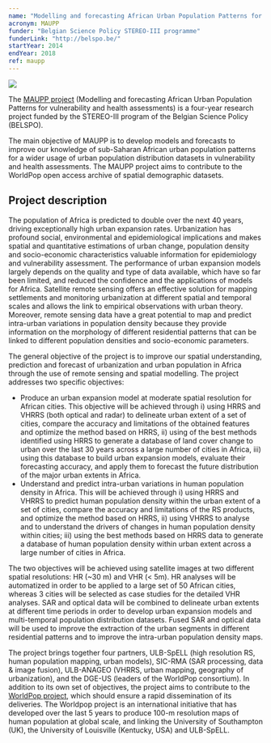 ```yaml
---
name: "Modelling and forecasting African Urban Population Patterns for vulnerability and health assessments" 
acronym: MAUPP
funder: "Belgian Science Policy STEREO-III programme"
funderLink: "http://belspo.be/"
startYear: 2014
endYear: 2018
ref: maupp
---
```


![](/logo/MAUPP_LogoWithName_TransparentBackground.png)

The [MAUPP project](http://maupp.ulb.ac.be/) (Modelling and forecasting African Urban Population Patterns for vulnerability and health assessments) is a four-year research project funded by the STEREO-III program of the Belgian Science Policy (BELSPO).

The main objective of MAUPP is to develop models and forecasts to improve our knowledge of sub-Saharan African urban population patterns for a wider usage of urban population distribution datasets in vulnerability and health assessments. The MAUPP project aims to contribute to the WorldPop open access archive of spatial demographic datasets.

## Project description

The population of Africa is predicted to double over the next 40 years, driving exceptionally high urban expansion rates. Urbanization has profound social, environmental and epidemiological implications and makes spatial and quantitative estimations of urban change, population density and socio-economic characteristics valuable information for epidemiology and vulnerability assessment. The performance of urban expansion models largely depends on the quality and type of data available, which have so far been limited, and reduced the confidence and the applications of models for Africa. Satellite remote sensing offers an effective solution for mapping settlements and monitoring urbanization at different spatial and temporal scales and allows the link to empirical observations with urban theory. Moreover, remote  sensing data have a great potential to map and predict intra-urban variations in population density because they provide information on the morphology of different residential patterns that can be linked to different population densities and socio-economic parameters.

The general objective of the project is to improve our spatial understanding, prediction and forecast of urbanization and urban population in Africa through the use of remote sensing and spatial modelling. The project addresses two specific objectives:

* Produce an urban expansion model at moderate spatial resolution for African cities. This objective will be achieved through i) using HRRS and VHRRS (both optical and radar) to delineate urban extent of a set of cities, compare the accuracy and limitations of the obtained features and optimize the method based on HRRS, ii) using of the best methods identified using HRRS to generate a database of land cover change to urban over the last 30 years across a large number of cities in Africa, iii) using this database to build urban expansion models, evaluate their forecasting accuracy, and apply them to forecast the future distribution of the major urban extents in Africa.
* Understand and predict intra-urban variations in human population density in Africa. This will be achieved through i) using HRRS and VHRRS to predict human population density within the urban extent of a set of cities, compare the accuracy and limitations of the RS products, and optimize the method based on HRRS, ii) using VHRRS to analyse and to understand the drivers of changes in human population density within cities; iii) using the best methods based on HRRS data to generate a database of human population density within urban extent across a large number of cities in Africa.

The two objectives will be achieved using satellite images at two different spatial resolutions: HR (~30 m) and VHR (< 5m). HR analyses will be automatized in order to be applied to a large set of 50 African cities, whereas 3 cities will be selected as case studies for the detailed VHR analyses. SAR and optical data will be combined to delineate urban extents at different time periods in order to develop urban expansion models and multi-temporal population distribution datasets. Fused SAR and optical data will be used to improve the extraction of the urban segments in different residential patterns and to improve the intra-urban population density maps.

The project brings together four partners, ULB-SpELL (high resolution RS, human population mapping, urban models), SIC-RMA (SAR processing, data & image fusion), ULB-ANAGEO (VHRRS, urban mapping, geography of urbanization), and the DGE-US (leaders of the WorldPop consortium). In addition to its own set of objectives, the project aims to contribute to the [WorldPop project](http://www.worldpop.org.uk/), which should ensure a rapid dissemination of its deliveries. The Worldpop project is an international initiative that has developed over the last 5 years to produce 100-m resolution maps of human population at global scale, and linking the University of Southampton (UK), the University of Louisville (Kentucky, USA) and ULB-SpELL.
